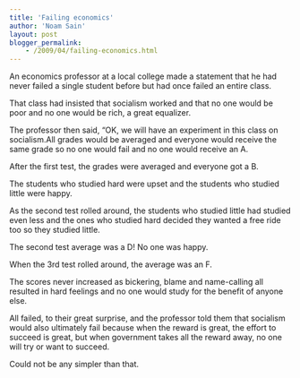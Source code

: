 ```yaml
---
title: 'Failing economics'
author: 'Noam Sain'
layout: post
blogger_permalink:
    - /2009/04/failing-economics.html
---
```


An economics professor at a local college made a statement that he had never failed a single student before but had once failed an entire class.

That class had insisted that socialism worked and that no one would be poor and no one would be rich, a great equalizer.

The professor then said, “OK, we will have an experiment in this class on socialism.All grades would be averaged and everyone would receive the same grade so no one would fail and no one would receive an A.

After the first test, the grades were averaged and everyone got a B.

The students who studied hard were upset and the students who studied little were happy.

As the second test rolled around, the students who studied little had studied even less and the ones who studied hard decided they wanted a free ride too so they studied little.

The second test average was a D! No one was happy.

When the 3rd test rolled around, the average was an F.

The scores never increased as bickering, blame and name-calling all resulted in hard feelings and no one would study for the benefit of anyone else.

All failed, to their great surprise, and the professor told them that socialism would also ultimately fail because when the reward is great, the effort to succeed is great, but when government takes all the reward away, no one will try or want to succeed.

Could not be any simpler than that.